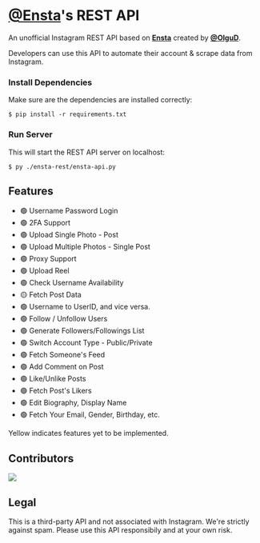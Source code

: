 # [@Ensta](https://github.com/diezo/ensta)'s REST API
An unofficial Instagram REST API based on [**Ensta**](https://github.com/diezo/ensta) created by [**@OlguD**](https://github.com/OlguD).

Developers can use this API to automate their account & scrape data from Instagram.

### Install Dependencies
Make sure are the dependencies are installed correctly:
```
$ pip install -r requirements.txt
```

### Run Server
This will start the REST API server on localhost:
```
$ py ./ensta-rest/ensta-api.py
```

## Features
- 🟢 Username Password Login
- 🟢 2FA Support
- 🟢 Upload Single Photo - Post
- 🟢 Upload Multiple Photos - Single Post
- 🟢 Proxy Support
- 🟢 Upload Reel
- 🟢 Check Username Availability
- 🟡 Fetch Post Data
- 🟢 Username to UserID, and vice versa.
- 🟢 Follow / Unfollow Users
- 🟢 Generate Followers/Followings List
- 🟢 Switch Account Type - Public/Private
- 🟢 Fetch Someone's Feed
- 🟢 Add Comment on Post
- 🟢 Like/Unlike Posts
- 🟢 Fetch Post's Likers
- 🟢 Edit Biography, Display Name
- 🟢 Fetch Your Email, Gender, Birthday, etc.

Yellow indicates features yet to be implemented.

## Contributors
<a href = "https://github.com/diezo/ensta-rest/graphs/contributors">
  <img src = "https://contrib.rocks/image?repo=diezo/ensta-rest"/>
</a>

## Legal
This is a third-party API and not associated with Instagram. We're strictly against spam. Please use this API responsibily and at your own risk.
